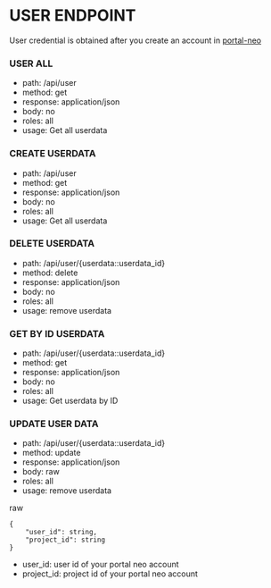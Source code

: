 # USER ENDPOINT

User credential is obtained after you create an account in [portal-neo](https://portal.neo.id/)


### USER ALL
- path: /api/user
- method: get
- response: application/json
- body: no
- roles: all
- usage: Get all userdata

### CREATE USERDATA
- path: /api/user
- method: get
- response: application/json
- body: no
- roles: all
- usage: Get all userdata

### DELETE USERDATA
- path: /api/user/{userdata::userdata_id}
- method: delete
- response: application/json
- body: no
- roles: all
- usage: remove userdata

### GET BY ID USERDATA
- path: /api/user/{userdata::userdata_id}
- method: get
- response: application/json
- body: no
- roles: all
- usage: Get userdata by ID

### UPDATE USER DATA
- path: /api/user/{userdata::userdata_id}
- method: update
- response: application/json
- body: raw
- roles: all
- usage: remove userdata

raw
```
{
	"user_id": string,
	"project_id": string
}
```

- user_id: user id of your portal neo account
- project_id: project id of your portal neo account